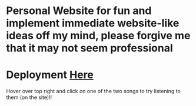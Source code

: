 # Personal Website for fun and implement immediate website-like ideas off my mind, please forgive me that it may not seem professional
# Deployment <a target="__blank" href="https://zhengzihao2002.github.io/HTML%20CSS/sample.html">Here</a>

Hover over top right and click on one of the two songs to try listening to them (on the site)!!
